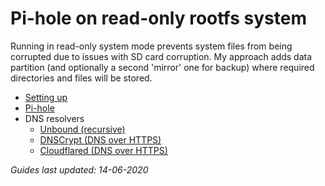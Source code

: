 # Pi-hole on read-only rootfs system

Running in read-only system mode prevents system files from being corrupted due to issues with SD card corruption.
My approach adds data partition (and optionally a second 'mirror' one for backup) where required directories and files will be stored.

- [Setting up](/01%20Read-only%20system.md)
- [Pi-hole](/02%20Pi-hole.md)
- DNS resolvers
	- [Unbound (recursive)](/02-1%20Unbound.md)
	- [DNSCrypt (DNS over HTTPS)](/02-2%20DNSCrypt.md)
	- [Cloudflared (DNS over HTTPS)](/02-3%20Cloudflared.md)

_Guides last updated: 14-06-2020_
